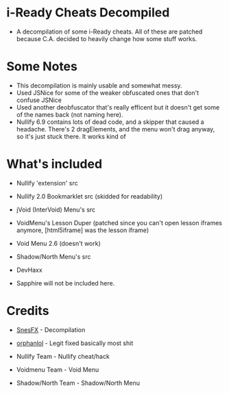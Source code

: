 # i-Ready Cheats Decompiled
 
* A decompilation of some i-Ready cheats. All of these are patched because C.A. decided to heavily change how some stuff works.

# Some Notes

* This decompilation is mainly usable and somewhat messy.
* Used JSNice for some of the weaker obfuscated ones that don't confuse JSNice
* Used another deobfuscator that's really efficent but it doesn't get some of the names back (not naming here).
* Nullify 6.9 contains lots of dead code, and a skipper that caused a headache. There's 2 dragElements, and the menu won't drag anyway, so it's just stuck there. It works kind of

# What's included

* Nullify 'extension' src

* Nullify 2.0 Bookmarklet src (skidded for readability)

* jVoid (InterVoid) Menu's src

* VoidMenu's Lesson Duper (patched since you can't open lesson iframes anymore, [html5iframe] was the lesson iframe)

* Void Menu 2.6 (doesn't work)

* Shadow/North Menu's src

* DevHaxx
  
* Sapphire will not be included here.

# Credits

* [SnesFX](https://twitter.com/SnesFX) - Decompilation

* [orphanlol](https://github.com/orphanlol) - Legit fixed basically most shit 

* Nullify Team - Nullify cheat/hack

* Voidmenu Team - Void Menu

* Shadow/North Team - Shadow/North Menu

